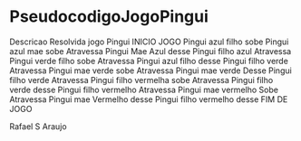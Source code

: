 # PseudocodigoJogoPingui
Descricao Resolvida jogo Pingui
INICIO JOGO
Pingui azul filho sobe Pingui azul mae sobe
Atravessa
Pingui Mae Azul desse 
Pingui filho azul 
Atravessa
Pingui verde filho sobe
Atravessa
Pingui azul filho desse
Pingui filho verde
Atravessa
Pingui mae verde sobe
Atravessa
Pingui mae verde Desse
Pingui filho verde 
Atravessa
Pingui filho vermelha sobe
Atravessa
Pingui filho verde desse 
Pingui filho vermelho 
Atravessa
Pingui mae vermelho Sobe
Atravessa
Pingui mae Vermelho desse
Pingui filho vermelho desse
FIM DE JOGO 

Rafael S Araujo
